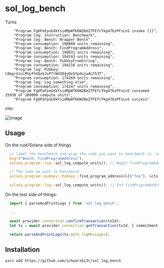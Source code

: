 # sol_log_bench

Turns

```
    "Program Fg6PaFpoGXkYsidMpWTK6W2BeZ7FEfcYkg476zPFsLnS invoke [1]",
    "Program log: Instruction: Benchmark",
    "Program log: Bench: Wrapper Bench",
    "Program consumption: 198860 units remaining",
    "Program log: Bench: FindProgramAddress",
    "Program consumption: 198831 units remaining",
    "Program consumption: 194243 units remaining",
    "Program log: Bench: PubkeyFromString",
    "Program consumption: 194216 units remaining",
    "Program log: Pubkey: C8mgrCncLMtpfh4QzkJsPfrWd384yQeSYpdujw4LF53T",
    "Program consumption: 174269 units remaining",
    "Program log: Log something else",
    "Program consumption: 174247 units remaining",
    "Program Fg6PaFpoGXkYsidMpWTK6W2BeZ7FEfcYkg476zPFsLnS consumed 25938 of 200000 compute units",
    "Program Fg6PaFpoGXkYsidMpWTK6W2BeZ7FEfcYkg476zPFsLnS success"
```

into: 

![image](https://user-images.githubusercontent.com/61796571/157333991-d505ff0c-fcfa-4bd6-a193-7c25e09c4020.png)


## Usage

On the rust/Solana side of things

```rust
  // label the benchmark and wrap the code you want to benchmark in `sol_log_compute_units`
  msg!("Bench: FindProgramAddress");
  solana_program::log::sol_log_compute_units(); // Begin findProgramAddressBench

  // The code we want to benchmark
  solana_program::pubkey::Pubkey::find_program_address(&[b"foo"], &ctx.accounts.signer.key());

  solana_program::log::sol_log_compute_units(); // End findProgramAddressBench
```


On the test side of things:
```typescript
  import { parseAndPrintLogs } from 'sol_log_bench';

  ...

  await provider.connection.confirmTransaction(txId);
  let tx = await provider.connection.getTransaction(txId, { commitment: 'confirmed' });

  return parseAndPrintLogs(tx.meta.logMessages);
```


## Installation

`yarn add https://github.com/schwarzbi3r/sol_log_bench`
